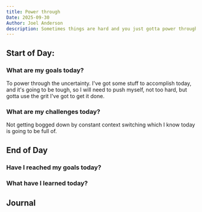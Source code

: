 ```yaml
---
title: Power through
Date: 2025-09-30
Author: Joel Anderson
description: Sometimes things are hard and you just gotta power through (atleast that's what I am telling myself)
---
```


## Start of Day:

### What are my goals today?
To power through the uncertainty. I've got some stuff to accomplish today, and it's going to be tough, so I will need to push myself, not too hard, but gotta use the grit I've got to get it done.


### What are my challenges today?
Not getting bogged down by constant context switching which I know today is going to be full of.


## End of Day

### Have I reached my goals today?


### What have I learned today?

## Journal
